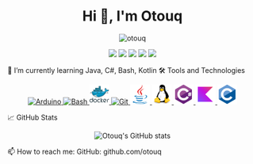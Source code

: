 <h1 align="center">Hi 👋, I'm Otouq</h1> <p align="center"> <img src="https://komarev.com/ghpvc/?username=otouq&label=Profile%20views&color=0e75b6&style=flat" alt="otouq" /> </p> <p align="center"> <img src="https://img.shields.io/badge/-Java-007396?logo=java&logoColor=white&style=for-the-badge" /> <img src="https://img.shields.io/badge/-C%23-239120?logo=c-sharp&logoColor=white&style=for-the-badge" /> <img src="https://img.shields.io/badge/-Bash-4EAA25?logo=gnu-bash&logoColor=white&style=for-the-badge" /> <img src="https://img.shields.io/badge/-Linux-FCC624?logo=linux&logoColor=black&style=for-the-badge" /> <img src="https://img.shields.io/badge/-Kotlin-0095D5?logo=kotlin&logoColor=white&style=for-the-badge" /> </p>
🌱 I’m currently learning Java, C#, Bash, Kotlin
🛠️ Tools and Technologies
<p align="center"> <a href="https://www.arduino.cc/" target="_blank" rel="noreferrer"> <img src="https://cdn.worldvectorlogo.com/logos/arduino-1.svg" alt="Arduino" width="40" height="40"/> </a> <a href="https://www.gnu.org/software/bash/" target="_blank" rel="noreferrer"> <img src="https://www.vectorlogo.zone/logos/gnu_bash/gnu_bash-icon.svg" alt="Bash" width="40" height="40"/> </a> <a href="https://www.docker.com/" target="_blank" rel="noreferrer"> <img src="https://raw.githubusercontent.com/devicons/devicon/master/icons/docker/docker-original-wordmark.svg" alt="Docker" width="40" height="40"/> </a> <a href="https://git-scm.com/" target="_blank" rel="noreferrer"> <img src="https://www.vectorlogo.zone/logos/git-scm/git-scm-icon.svg" alt="Git" width="40" height="40"/> </a> <a href="https://www.java.com" target="_blank" rel="noreferrer"> <img src="https://raw.githubusercontent.com/devicons/devicon/master/icons/java/java-original.svg" alt="Java" width="40" height="40"/> </a> <a href="https://www.linux.org/" target="_blank" rel="noreferrer"> <img src="https://raw.githubusercontent.com/devicons/devicon/master/icons/linux/linux-original.svg" alt="Linux" width="40" height="40"/> </a> <a href="https://learn.microsoft.com/en-us/dotnet/csharp/" target="_blank" rel="noreferrer"> <img src="https://raw.githubusercontent.com/devicons/devicon/master/icons/csharp/csharp-original.svg" alt="C#" width="40" height="40"/> </a> <a href="https://kotlinlang.org/" target="_blank" rel="noreferrer"> <img src="https://raw.githubusercontent.com/devicons/devicon/master/icons/kotlin/kotlin-original.svg" alt="Kotlin" width="40" height="40"/> </a> <a href="https://www.cprogramming.com/" target="_blank" rel="noreferrer"> <img src="https://raw.githubusercontent.com/devicons/devicon/master/icons/c/c-original.svg" alt="C" width="40" height="40"/> </a> </p>
📈 GitHub Stats
<p align="center"> <img src="https://github-readme-stats.vercel.app/api?username=otouq&show_icons=true&theme=radical" alt="Otouq's GitHub stats" /> </p>
📫 How to reach me:
GitHub: github.com/otouq
